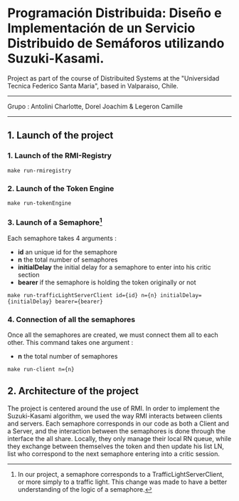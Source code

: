 # Programación Distribuida: Diseño e Implementación de un Servicio Distribuido de Semáforos utilizando Suzuki-Kasami.

Project as part of the course of Distribuited Systems at the "Universidad Tecnica Federico Santa Maria", based in Valparaiso, Chile.
___

Grupo : Antolini Charlotte, Dorel Joachim & Legeron Camille

___

## 1. Launch of the project

### 1. Launch of the RMI-Registry

```
make run-rmiregistry
```

### 2. Launch of the Token Engine
```
make run-tokenEngine
```

### 3. Launch of a Semaphore[^2]
Each semaphore takes 4 arguments :
- **id** an unique id for the semaphore
- **n** the total number of semaphores
- **initialDelay** the initial delay for a semaphore to enter into his critic section
- **bearer** if the semaphore is holding the token originally or not

```
make run-trafficLightServerClient id={id} n={n} initialDelay={initialDelay} bearer={bearer}
```

### 4. Connection of all the semaphores
Once all the semaphores are created, we must connect them all to each other.
This command takes one argument :
- **n** the total number of semaphores

```
make run-client n={n}
```

## 2. Architecture of the project

The project is centered around the use of RMI. In order to implement the Suzuki-Kasami
algorithm, we used the way RMI interacts between clients and servers. Each semaphore
corresponds in our code as both a Client and a Server, and the interaction between
the semaphores is done through the interface the all share. Locally, they only manage their
local RN queue, while they exchange between themselves the token and then update his
list LN, list who correspond to the next semaphore entering into a critic session.

[^2]: In our project, a semaphore corresponds to a TrafficLightServerClient, or more simply to a traffic light. This change was made to have a better understanding of the logic of a semaphore.

